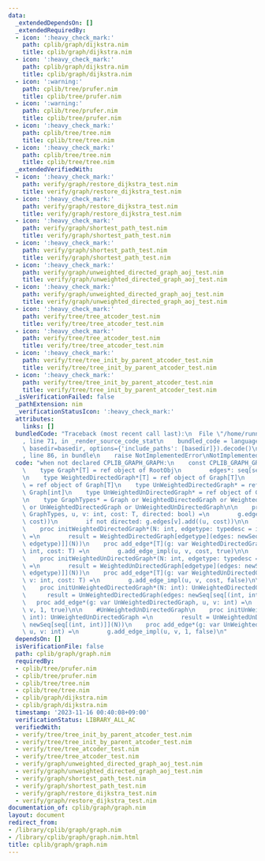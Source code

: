 ```yaml
---
data:
  _extendedDependsOn: []
  _extendedRequiredBy:
  - icon: ':heavy_check_mark:'
    path: cplib/graph/dijkstra.nim
    title: cplib/graph/dijkstra.nim
  - icon: ':heavy_check_mark:'
    path: cplib/graph/dijkstra.nim
    title: cplib/graph/dijkstra.nim
  - icon: ':warning:'
    path: cplib/tree/prufer.nim
    title: cplib/tree/prufer.nim
  - icon: ':warning:'
    path: cplib/tree/prufer.nim
    title: cplib/tree/prufer.nim
  - icon: ':heavy_check_mark:'
    path: cplib/tree/tree.nim
    title: cplib/tree/tree.nim
  - icon: ':heavy_check_mark:'
    path: cplib/tree/tree.nim
    title: cplib/tree/tree.nim
  _extendedVerifiedWith:
  - icon: ':heavy_check_mark:'
    path: verify/graph/restore_dijkstra_test.nim
    title: verify/graph/restore_dijkstra_test.nim
  - icon: ':heavy_check_mark:'
    path: verify/graph/restore_dijkstra_test.nim
    title: verify/graph/restore_dijkstra_test.nim
  - icon: ':heavy_check_mark:'
    path: verify/graph/shortest_path_test.nim
    title: verify/graph/shortest_path_test.nim
  - icon: ':heavy_check_mark:'
    path: verify/graph/shortest_path_test.nim
    title: verify/graph/shortest_path_test.nim
  - icon: ':heavy_check_mark:'
    path: verify/graph/unweighted_directed_graph_aoj_test.nim
    title: verify/graph/unweighted_directed_graph_aoj_test.nim
  - icon: ':heavy_check_mark:'
    path: verify/graph/unweighted_directed_graph_aoj_test.nim
    title: verify/graph/unweighted_directed_graph_aoj_test.nim
  - icon: ':heavy_check_mark:'
    path: verify/tree/tree_atcoder_test.nim
    title: verify/tree/tree_atcoder_test.nim
  - icon: ':heavy_check_mark:'
    path: verify/tree/tree_atcoder_test.nim
    title: verify/tree/tree_atcoder_test.nim
  - icon: ':heavy_check_mark:'
    path: verify/tree/tree_init_by_parent_atcoder_test.nim
    title: verify/tree/tree_init_by_parent_atcoder_test.nim
  - icon: ':heavy_check_mark:'
    path: verify/tree/tree_init_by_parent_atcoder_test.nim
    title: verify/tree/tree_init_by_parent_atcoder_test.nim
  _isVerificationFailed: false
  _pathExtension: nim
  _verificationStatusIcon: ':heavy_check_mark:'
  attributes:
    links: []
  bundledCode: "Traceback (most recent call last):\n  File \"/home/runner/.local/lib/python3.10/site-packages/onlinejudge_verify/documentation/build.py\"\
    , line 71, in _render_source_code_stat\n    bundled_code = language.bundle(stat.path,\
    \ basedir=basedir, options={'include_paths': [basedir]}).decode()\n  File \"/home/runner/.local/lib/python3.10/site-packages/onlinejudge_verify/languages/nim.py\"\
    , line 86, in bundle\n    raise NotImplementedError\nNotImplementedError\n"
  code: "when not declared CPLIB_GRAPH_GRAPH:\n    const CPLIB_GRAPH_GRAPH* = 1\n\n\
    \    type Graph*[T] = ref object of RootObj\n        edges*: seq[seq[(int, T)]]\n\
    \n    type WeightedDirectedGraph*[T] = ref object of Graph[T]\n    type WeightedUnDirectedGraph*[T]\
    \ = ref object of Graph[T]\n    type UnWeightedDirectedGraph* = ref object of\
    \ Graph[int]\n    type UnWeightedUnDirectedGraph* = ref object of Graph[int]\n\
    \n    type GraphTypes* = Graph or WeightedDirectedGraph or WeightedUnDirectedGraph\
    \ or UnWeightedDirectedGraph or UnWeightedUnDirectedGraph\n\n    proc add_edge_impl[T](g:\
    \ GraphTypes, u, v: int, cost: T, directed: bool) =\n        g.edges[u].add((v,\
    \ cost))\n        if not directed: g.edges[v].add((u, cost))\n\n    #WeightedDirectedGraph\n\
    \    proc initWeightedDirectedGraph*(N: int, edgetype: typedesc = int): WeightedDirectedGraph[edgetype]\
    \ =\n        result = WeightedDirectedGraph[edgetype](edges: newSeq[seq[(int,\
    \ edgetype)]](N))\n    proc add_edge*[T](g: var WeightedDirectedGraph[T], u, v:\
    \ int, cost: T) =\n        g.add_edge_impl(u, v, cost, true)\n\n    #WeightedUnDirectedGraph\n\
    \    proc initWeightedUnDirectedGraph*(N: int, edgetype: typedesc = int): WeightedUnDirectedGraph[edgetype]\
    \ =\n        result = WeightedUnDirectedGraph[edgetype](edges: newSeq[seq[(int,\
    \ edgetype)]](N))\n    proc add_edge*[T](g: var WeightedUnDirectedGraph[T], u,\
    \ v: int, cost: T) =\n        g.add_edge_impl(u, v, cost, false)\n\n    #UnWeightedDirectedGraph\n\
    \    proc initUnWeightedDirectedGraph*(N: int): UnWeightedDirectedGraph =\n  \
    \      result = UnWeightedDirectedGraph(edges: newSeq[seq[(int, int)]](N))\n \
    \   proc add_edge*(g: var UnWeightedDirectedGraph, u, v: int) =\n        g.add_edge_impl(u,\
    \ v, 1, true)\n\n    #UnWeightedUnDirectedGraph\n    proc initUnWeightedUnDirectedGraph*(N:\
    \ int): UnWeightedUnDirectedGraph =\n        result = UnWeightedUnDirectedGraph(edges:\
    \ newSeq[seq[(int, int)]](N))\n    proc add_edge*(g: var UnWeightedUnDirectedGraph,\
    \ u, v: int) =\n        g.add_edge_impl(u, v, 1, false)\n"
  dependsOn: []
  isVerificationFile: false
  path: cplib/graph/graph.nim
  requiredBy:
  - cplib/tree/prufer.nim
  - cplib/tree/prufer.nim
  - cplib/tree/tree.nim
  - cplib/tree/tree.nim
  - cplib/graph/dijkstra.nim
  - cplib/graph/dijkstra.nim
  timestamp: '2023-11-16 00:40:08+09:00'
  verificationStatus: LIBRARY_ALL_AC
  verifiedWith:
  - verify/tree/tree_init_by_parent_atcoder_test.nim
  - verify/tree/tree_init_by_parent_atcoder_test.nim
  - verify/tree/tree_atcoder_test.nim
  - verify/tree/tree_atcoder_test.nim
  - verify/graph/unweighted_directed_graph_aoj_test.nim
  - verify/graph/unweighted_directed_graph_aoj_test.nim
  - verify/graph/shortest_path_test.nim
  - verify/graph/shortest_path_test.nim
  - verify/graph/restore_dijkstra_test.nim
  - verify/graph/restore_dijkstra_test.nim
documentation_of: cplib/graph/graph.nim
layout: document
redirect_from:
- /library/cplib/graph/graph.nim
- /library/cplib/graph/graph.nim.html
title: cplib/graph/graph.nim
---
```

